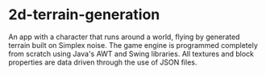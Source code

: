 # 2d-terrain-generation

An app with a character that runs around a world, flying by generated terrain built on Simplex noise. The game engine is programmed completely from scratch using Java's AWT and Swing libraries. All textures and block properties are data driven through the use of JSON files.
